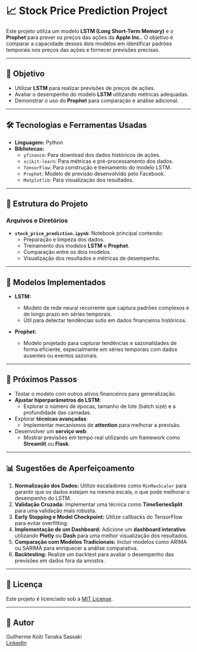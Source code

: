 
# 📈 **Stock Price Prediction Project**

Este projeto utiliza um modelo **LSTM (Long Short-Term Memory)** e o **Prophet** para prever os preços das ações da **Apple Inc.**. O objetivo é comparar a capacidade desses dois modelos em identificar padrões temporais nos preços das ações e fornecer previsões precisas.

---

## 🎯 **Objetivo**
- Utilizar **LSTM** para realizar previsões de preços de ações.
- Avaliar o desempenho do modelo **LSTM** utilizando métricas adequadas.
- Demonstrar o uso do **Prophet** para comparação e análise adicional.

---

## 🛠 **Tecnologias e Ferramentas Usadas**
- **Linguagem:** Python  
- **Bibliotecas:**
  - `yfinance`: Para download dos dados históricos de ações.
  - `scikit-learn`: Para métricas e pré-processamento dos dados.
  - `TensorFlow`: Para construção e treinamento do modelo LSTM.
  - `Prophet`: Modelo de previsão desenvolvido pelo Facebook.
  - `Matplotlib`: Para visualização dos resultados.

---

## 📂 **Estrutura do Projeto**
### **Arquivos e Diretórios**
- **`stock_price_prediction.ipynb`**: Notebook principal contendo:
  - Preparação e limpeza dos dados.
  - Treinamento dos modelos **LSTM** e **Prophet**.
  - Comparação entre os dois modelos.
  - Visualização dos resultados e métricas de desempenho.

---

## 🧠 **Modelos Implementados**
- **LSTM:**  
  - Modelo de rede neural recorrente que captura padrões complexos e de longo prazo em séries temporais.
  - Útil para detectar tendências sutis em dados financeiros históricos.

- **Prophet:**  
  - Modelo projetado para capturar tendências e sazonalidades de forma eficiente, especialmente em séries temporais com dados ausentes ou eventos sazonais.

---

## 🚀 **Próximos Passos**
- Testar o modelo com outros ativos financeiros para generalização.
- **Ajustar hiperparâmetros do LSTM**:  
  - Explorar o número de épocas, tamanho de lote (batch size) e a profundidade das camadas.
- Explorar **técnicas avançadas**:  
  - Implementar mecanismos de **attention** para melhorar a previsão.
- Desenvolver um **serviço web**:  
  - Mostrar previsões em tempo real utilizando um framework como **Streamlit** ou **Flask**.

---

## 📊 **Sugestões de Aperfeiçoamento**
1. **Normalização dos Dados:** Utilize escaladores como `MinMaxScaler` para garantir que os dados estejam na mesma escala, o que pode melhorar o desempenho do LSTM.
2. **Validação Cruzada:** Implementar uma técnica como **TimeSeriesSplit** para uma validação mais robusta.
3. **Early Stopping e Model Checkpoint:** Utilize callbacks do TensorFlow para evitar overfitting.
4. **Implementação de um Dashboard:** Adicione um **dashboard interativo** utilizando **Plotly** ou **Dash** para uma melhor visualização dos resultados.
5. **Comparação com Modelos Tradicionais:** Incluir modelos como ARIMA ou SARIMA para enriquecer a análise comparativa.
6. **Backtesting:** Realize um backtest para avaliar o desempenho das previsões em dados fora da amostra.

---

## 📝 **Licença**
Este projeto é licenciado sob a [MIT License](LICENSE).

---

## 👤 **Autor**
Guilherme Koiti Tanaka Sassaki  
[LinkedIn](https://www.linkedin.com/in/guilherme-sassaki-10b81ba7/)
